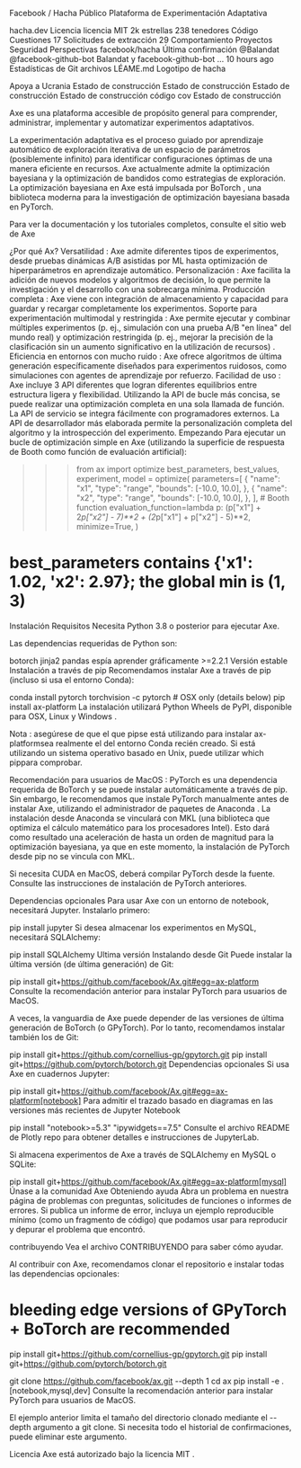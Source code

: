 
Facebook
/
Hacha
Público
Plataforma de Experimentación Adaptativa

hacha.dev
Licencia
 licencia MIT
 2k estrellas 238 tenedores 
Código
Cuestiones
17
Solicitudes de extracción
29
Comportamiento
Proyectos
Seguridad
Perspectivas
facebook/hacha
Última confirmación
@Balandat
@facebook-github-bot
Balandat y facebook-github-bot
…
10 hours ago
Estadísticas de Git
archivos
LÉAME.md
Logotipo de hacha

Apoya a Ucrania Estado de construcción Estado de construcción Estado de construcción Estado de construcción código cov Estado de construcción

Axe es una plataforma accesible de propósito general para comprender, administrar, implementar y automatizar experimentos adaptativos.

La experimentación adaptativa es el proceso guiado por aprendizaje automático de exploración iterativa de un espacio de parámetros (posiblemente infinito) para identificar configuraciones óptimas de una manera eficiente en recursos. Axe actualmente admite la optimización bayesiana y la optimización de bandidos como estrategias de exploración. La optimización bayesiana en Axe está impulsada por BoTorch , una biblioteca moderna para la investigación de optimización bayesiana basada en PyTorch.

Para ver la documentación y los tutoriales completos, consulte el sitio web de Axe

¿Por qué Ax?
Versatilidad : Axe admite diferentes tipos de experimentos, desde pruebas dinámicas A/B asistidas por ML hasta optimización de hiperparámetros en aprendizaje automático.
Personalización : Axe facilita la adición de nuevos modelos y algoritmos de decisión, lo que permite la investigación y el desarrollo con una sobrecarga mínima.
Producción completa : Axe viene con integración de almacenamiento y capacidad para guardar y recargar completamente los experimentos.
Soporte para experimentación multimodal y restringida : Axe permite ejecutar y combinar múltiples experimentos (p. ej., simulación con una prueba A/B "en línea" del mundo real) y optimización restringida (p. ej., mejorar la precisión de la clasificación sin un aumento significativo en la utilización de recursos) .
Eficiencia en entornos con mucho ruido : Axe ofrece algoritmos de última generación específicamente diseñados para experimentos ruidosos, como simulaciones con agentes de aprendizaje por refuerzo.
Facilidad de uso : Axe incluye 3 API diferentes que logran diferentes equilibrios entre estructura ligera y flexibilidad. Utilizando la API de bucle más concisa, se puede realizar una optimización completa en una sola llamada de función. La API de servicio se integra fácilmente con programadores externos. La API de desarrollador más elaborada permite la personalización completa del algoritmo y la introspección del experimento.
Empezando
Para ejecutar un bucle de optimización simple en Axe (utilizando la superficie de respuesta de Booth como función de evaluación artificial):

>>> from ax import optimize
>>> best_parameters, best_values, experiment, model = optimize(
        parameters=[
          {
            "name": "x1",
            "type": "range",
            "bounds": [-10.0, 10.0],
          },
          {
            "name": "x2",
            "type": "range",
            "bounds": [-10.0, 10.0],
          },
        ],
        # Booth function
        evaluation_function=lambda p: (p["x1"] + 2*p["x2"] - 7)**2 + (2*p["x1"] + p["x2"] - 5)**2,
        minimize=True,
    )

# best_parameters contains {'x1': 1.02, 'x2': 2.97}; the global min is (1, 3)
Instalación
Requisitos
Necesita Python 3.8 o posterior para ejecutar Axe.

Las dependencias requeridas de Python son:

botorch
jinja2
pandas
espía
aprender
gráficamente >=2.2.1
Versión estable
Instalación a través de pip
Recomendamos instalar Axe a través de pip (incluso si usa el entorno Conda):

conda install pytorch torchvision -c pytorch  # OSX only (details below)
pip install ax-platform
La instalación utilizará Python Wheels de PyPI, disponible para OSX, Linux y Windows .

Nota : asegúrese de que el que pipse está utilizando para instalar ax-platformsea realmente el del entorno Conda recién creado. Si está utilizando un sistema operativo basado en Unix, puede utilizar which pippara comprobar.

Recomendación para usuarios de MacOS : PyTorch es una dependencia requerida de BoTorch y se puede instalar automáticamente a través de pip. Sin embargo, le recomendamos que instale PyTorch manualmente antes de instalar Axe, utilizando el administrador de paquetes de Anaconda . La instalación desde Anaconda se vinculará con MKL (una biblioteca que optimiza el cálculo matemático para los procesadores Intel). Esto dará como resultado una aceleración de hasta un orden de magnitud para la optimización bayesiana, ya que en este momento, la instalación de PyTorch desde pip no se vincula con MKL.

Si necesita CUDA en MacOS, deberá compilar PyTorch desde la fuente. Consulte las instrucciones de instalación de PyTorch anteriores.

Dependencias opcionales
Para usar Axe con un entorno de notebook, necesitará Jupyter. Instalarlo primero:

pip install jupyter
Si desea almacenar los experimentos en MySQL, necesitará SQLAlchemy:

pip install SQLAlchemy
Ultima versión
Instalando desde Git
Puede instalar la última versión (de última generación) de Git:

pip install git+https://github.com/facebook/Ax.git#egg=ax-platform
Consulte la recomendación anterior para instalar PyTorch para usuarios de MacOS.

A veces, la vanguardia de Axe puede depender de las versiones de última generación de BoTorch (o GPyTorch). Por lo tanto, recomendamos instalar también los de Git:

pip install git+https://github.com/cornellius-gp/gpytorch.git
pip install git+https://github.com/pytorch/botorch.git
Dependencias opcionales
Si usa Axe en cuadernos Jupyter:

pip install git+https://github.com/facebook/Ax.git#egg=ax-platform[notebook]
Para admitir el trazado basado en diagramas en las versiones más recientes de Jupyter Notebook

pip install "notebook>=5.3" "ipywidgets==7.5"
Consulte el archivo README de Plotly repo para obtener detalles e instrucciones de JupyterLab.

Si almacena experimentos de Axe a través de SQLAlchemy en MySQL o SQLite:

pip install git+https://github.com/facebook/Ax.git#egg=ax-platform[mysql]
Únase a la comunidad Axe
Obteniendo ayuda
Abra un problema en nuestra página de problemas con preguntas, solicitudes de funciones o informes de errores. Si publica un informe de error, incluya un ejemplo reproducible mínimo (como un fragmento de código) que podamos usar para reproducir y depurar el problema que encontró.

contribuyendo
Vea el archivo CONTRIBUYENDO para saber cómo ayudar.

Al contribuir con Axe, recomendamos clonar el repositorio e instalar todas las dependencias opcionales:

# bleeding edge versions of GPyTorch + BoTorch are recommended
pip install git+https://github.com/cornellius-gp/gpytorch.git
pip install git+https://github.com/pytorch/botorch.git

git clone https://github.com/facebook/ax.git --depth 1
cd ax
pip install -e .[notebook,mysql,dev]
Consulte la recomendación anterior para instalar PyTorch para usuarios de MacOS.

El ejemplo anterior limita el tamaño del directorio clonado mediante el --depth argumento a git clone. Si necesita todo el historial de confirmaciones, puede eliminar este argumento.

Licencia
Axe está autorizado bajo la licencia MIT .
